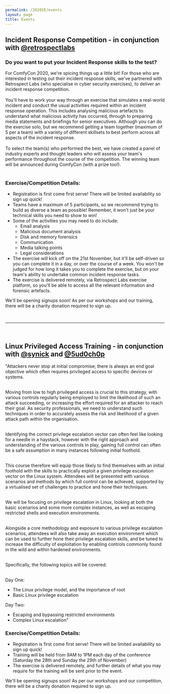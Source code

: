 ```yaml
---
permalink: /2020SE/events
layout: page
title: Events
---
```


## Incident Response Competition - in conjunction with [@retrospectlabs](https://twitter.com/retrospectlabs)
### Do you want to put your Incident Response skills to the test?
For ComfyCon 2020, we're spicing things up a little bit! For those who are interested in testing out their incident response skills, we've partnered with Retrospect Labs (who specialise in cyber security exercises), to deliver an incident response competition. <br /><br />
You'll have to work your way through an exercise that simulates a real-world incident and conduct the usual activities required within an incident response operation. This includes analysing malicious artefacts to understand what malicious activity has occurred, through to preparing media statements and briefings for senior executives. Although you can do the exercise solo, but we recommend getting a team together (maximum of 5 per a team) with a variety of different skillsets to best perform across all aspects of the incident response. <br /><br />
To select the team(s) who performed the best, we have created a panel of industry experts and thought leaders who will assess your team's performance throughout the course of the competition. The winning team will be announced during ComfyCon (with a prize too!). <br /> <br />
### Exercise/Competition Details:
* Registration is first come first serve! There will be limited availability so sign up quick!
* Teams have a maximum of 5 participants, so we recommend trying to build as diverse a team as possible! Remember, it won't just be your technical skills you need to show to win!
* Some of the activities you may need to do include: 
  * Email analysis
  * Malicious document analysis
  * Disk and memory forensics
  * Communication
  * Media talking points
  * Legal considerations
* The exercise will kick off on the 21st November, but it'll be self-driven so you can complete it in a day, or over the course of a week. You won't be judged for how long it takes you to complete the exercise, but on your team's ability to undertake common incident response tasks. 
* The exercise is delivered remotely, via Retrospect Labs exercise platform, so you'll be able to access all the relevant information and forensic artefacts. 

We'll be opening signups soon! As per our workshops and our training, there will be a charity donation required to sign up.

<br /> 

***

<br /> 

## Linux Privileged Access Training - in conjunction with [@synick](https://twitter.com/synick) and [@5ud0ch0p](https://twitter.com/5ud0ch0p)

"Attackers never stop at initial compromise; there is always an end goal objective which often requires privileged access to specific devices or systems. <br /><br />

Moving from low to high privileged access is crucial to this strategy, with various controls regularly being employed to limit the likelihood of such an attack succeeding, or increasing the effort required for an attacker to reach their goal. As security professionals, we need to understand such techniques in order to accurately assess the risk and likelihood of a given attack path within the organisation.<br /><br />

Identifying the correct privilege escalation vector can often feel like looking for a needle in a haystack, however with the right approach and understanding of the various controls in play, gaining full control can often be a safe assumption in many instances following initial foothold.<br /><br />

This course therefore will equip those likely to find themselves with an initial foothold with the skills to practically exploit a given privilege escalation vector on the Linux system. Attendees will be presented with various scenarios and methods by which full control can be achieved, supported by a virtualised set of challenges to practice and hone their techniques.<br /><br />

We will be focusing on privilege escalation in Linux, looking at both the basic scenarios and some more complex instances, as well as escaping restricted shells and execution environments.<br /><br />

Alongside a core methodology and exposure to various privilege escalation scenarios, attendees will also take away an execution environment which can be used to further hone their privilege escalation skills, and be tuned to increase the difficulty of exploitation by enabling controls commonly found in the wild and within hardened environments.<br /><br />

Specifically, the following topics will be covered:<br /><br />

Day One:
* The Linux privilege model, and the importance of root
* Basic Linux privilege escalation

Day Two:
* Escaping and bypassing restricted environments
* Complex Linux escalation"

### Exercise/Competition Details:
* Registration is first come first serve! There will be limited availability so sign up quick!
* Training will be held from 9AM to 1PM each day of the conference (Saturday the 28th and Sunday the 29th of November)
* The exercise is delivered remotely, and further details of what you may require for the training will be sent prior to the event.

We'll be opening signups soon! As per our workshops and our competition, there will be a charity donation required to sign up.
